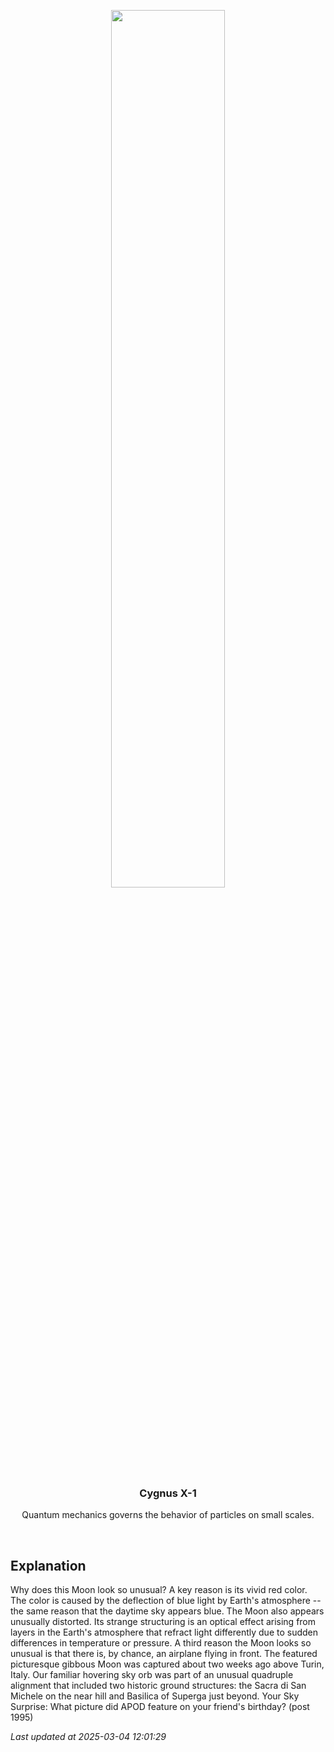 <p align='center'>
    <img src='https://apod.nasa.gov/apod/image/2503/QuadMoon_Minato_960.jpg' width='60%' />
    <h3 align="center">Cygnus X-1</h3>
    <p align="center">Quantum mechanics governs the behavior of particles on small scales.</p>
</p>
<br/>

Explanation
--
Why does this Moon look so unusual?  A key reason is its vivid red color. The color is caused by the deflection of blue light by Earth's atmosphere -- the same reason that the daytime sky appears blue.  The Moon also appears unusually distorted.  Its strange structuring is an optical effect arising from layers in the Earth's atmosphere that refract light differently due to sudden differences in temperature or pressure.  A third reason the Moon looks so unusual is that there is, by chance, an airplane flying in front. The featured picturesque gibbous Moon was captured about two weeks ago above Turin, Italy. Our familiar hovering sky orb was part of an unusual quadruple alignment that included two historic ground structures: the Sacra di San Michele on the near hill and Basilica of Superga just beyond.   Your Sky Surprise: What picture did APOD feature on your friend's birthday? (post 1995)


*Last updated at 2025-03-04 12:01:29*
